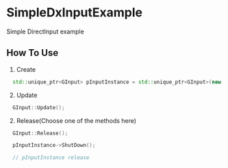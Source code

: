 # SimpleDxInputExample

Simple DirectInput example

## How To Use
1. Create
```c++
  std::unique_ptr<GInput> pInputInstance = std::unique_ptr<GInput>(new GInput(HWND, int, int));
```

2. Update
```c++
  GInput::Update();
```

2. Release(Choose one of the methods here)
```c++
  GInput::Release();
```

```c++
  pInputInstance->ShutDown();
```

```c++
  // pInputInstance release
```
